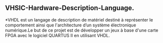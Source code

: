 ## VHSIC-Hardware-Description-Language.
*VHDL est un langage de description de matériel destiné à représenter le comportement ainsi que l'architecture d’un système électronique numérique.Le but de ce projet est de développer un jeux à base d'une carte FPGA avec le logiciel QUARTUS II en utilisant VHDL.
